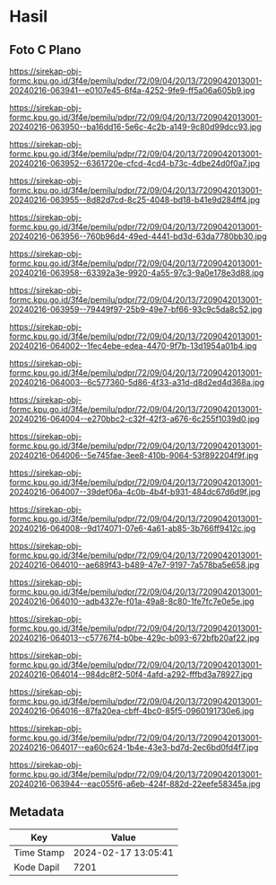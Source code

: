 # Hasil

## Foto C Plano

https://sirekap-obj-formc.kpu.go.id/3f4e/pemilu/pdpr/72/09/04/20/13/7209042013001-20240216-063941--e0107e45-6f4a-4252-9fe9-ff5a06a605b9.jpg

https://sirekap-obj-formc.kpu.go.id/3f4e/pemilu/pdpr/72/09/04/20/13/7209042013001-20240216-063950--ba16dd16-5e6c-4c2b-a149-9c80d99dcc93.jpg

https://sirekap-obj-formc.kpu.go.id/3f4e/pemilu/pdpr/72/09/04/20/13/7209042013001-20240216-063952--6361720e-cfcd-4cd4-b73c-4dbe24d0f0a7.jpg

https://sirekap-obj-formc.kpu.go.id/3f4e/pemilu/pdpr/72/09/04/20/13/7209042013001-20240216-063955--8d82d7cd-8c25-4048-bd18-b41e9d284ff4.jpg

https://sirekap-obj-formc.kpu.go.id/3f4e/pemilu/pdpr/72/09/04/20/13/7209042013001-20240216-063956--760b96d4-49ed-4441-bd3d-63da7780bb30.jpg

https://sirekap-obj-formc.kpu.go.id/3f4e/pemilu/pdpr/72/09/04/20/13/7209042013001-20240216-063958--63392a3e-9920-4a55-97c3-9a0e178e3d88.jpg

https://sirekap-obj-formc.kpu.go.id/3f4e/pemilu/pdpr/72/09/04/20/13/7209042013001-20240216-063959--79449f97-25b9-49e7-bf66-93c9c5da8c52.jpg

https://sirekap-obj-formc.kpu.go.id/3f4e/pemilu/pdpr/72/09/04/20/13/7209042013001-20240216-064002--1fec4ebe-edea-4470-9f7b-13d1954a01b4.jpg

https://sirekap-obj-formc.kpu.go.id/3f4e/pemilu/pdpr/72/09/04/20/13/7209042013001-20240216-064003--6c577360-5d86-4f33-a31d-d8d2ed4d368a.jpg

https://sirekap-obj-formc.kpu.go.id/3f4e/pemilu/pdpr/72/09/04/20/13/7209042013001-20240216-064004--e270bbc2-c32f-42f3-a676-6c255f1039d0.jpg

https://sirekap-obj-formc.kpu.go.id/3f4e/pemilu/pdpr/72/09/04/20/13/7209042013001-20240216-064006--5e745fae-3ee8-410b-9064-53f892204f9f.jpg

https://sirekap-obj-formc.kpu.go.id/3f4e/pemilu/pdpr/72/09/04/20/13/7209042013001-20240216-064007--39def06a-4c0b-4b4f-b931-484dc67d6d9f.jpg

https://sirekap-obj-formc.kpu.go.id/3f4e/pemilu/pdpr/72/09/04/20/13/7209042013001-20240216-064008--9d174071-07e6-4a61-ab85-3b766ff9412c.jpg

https://sirekap-obj-formc.kpu.go.id/3f4e/pemilu/pdpr/72/09/04/20/13/7209042013001-20240216-064010--ae689f43-b489-47e7-9197-7a578ba5e658.jpg

https://sirekap-obj-formc.kpu.go.id/3f4e/pemilu/pdpr/72/09/04/20/13/7209042013001-20240216-064010--adb4327e-f01a-49a8-8c80-1fe7fc7e0e5e.jpg

https://sirekap-obj-formc.kpu.go.id/3f4e/pemilu/pdpr/72/09/04/20/13/7209042013001-20240216-064013--c57767f4-b0be-429c-b093-672bfb20af22.jpg

https://sirekap-obj-formc.kpu.go.id/3f4e/pemilu/pdpr/72/09/04/20/13/7209042013001-20240216-064014--984dc8f2-50f4-4afd-a292-fffbd3a78927.jpg

https://sirekap-obj-formc.kpu.go.id/3f4e/pemilu/pdpr/72/09/04/20/13/7209042013001-20240216-064016--87fa20ea-cbff-4bc0-85f5-0960191730e6.jpg

https://sirekap-obj-formc.kpu.go.id/3f4e/pemilu/pdpr/72/09/04/20/13/7209042013001-20240216-064017--ea60c624-1b4e-43e3-bd7d-2ec6bd0fd4f7.jpg

https://sirekap-obj-formc.kpu.go.id/3f4e/pemilu/pdpr/72/09/04/20/13/7209042013001-20240216-063944--eac055f6-a6eb-424f-882d-22eefe58345a.jpg


## Metadata

| Key        | Value               |
| ---------- | ------------------- |
| Time Stamp | 2024-02-17 13:05:41 |
| Kode Dapil | 7201                |



